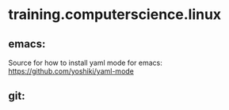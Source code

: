 # training.computerscience.linux
## emacs:
   Source for how to install yaml mode for emacs: https://github.com/yoshiki/yaml-mode
## git:
